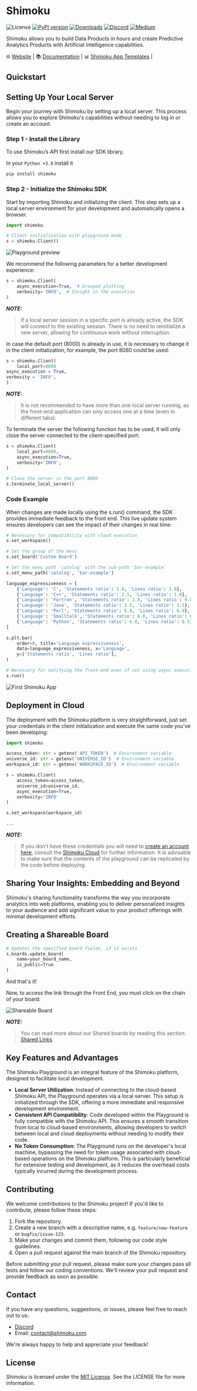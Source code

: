# Shimoku

![License](https://img.shields.io/github/license/shimoku-tech/shimoku-api-python)
[![PyPI version](https://badge.fury.io/py/shimoku-api-python.svg)](https://badge.fury.io/py/shimoku-api-python)
[![Downloads](https://pepy.tech/badge/shimoku-api-python)](https://pepy.tech/project/shimoku-api-python)
[![Discord](https://img.shields.io/discord/1076588792024137879?color=%237289da&label=Discord)](https://discord.com/channels/1076588792024137879/1096371108665626676)
[![Medium](https://img.shields.io/badge/follow%20on-Medium-12100E.svg?style=flat&logo=medium)](https://medium.com/@shimoku)

Shimoku allows you to build Data Products in hours and create Predictive Analytics Products with Artificial Intelligence capabilities.

🌐 [Website](https://www.shimoku.com/) |
📚 [Documentation](https://docs.shimoku.com/) |
📊 [Shimoku App Templates](https://github.com/shimoku-tech/shimoku-app-templates) |

## Quickstart

## Setting Up Your Local Server

Begin your journey with Shimoku by setting up a local server. This process allows you to explore Shimoku's capabilities without needing to log in or create an account.

### Step 1 - Install the Library

To use Shimoku’s API first install our SDK library.

In your `Python +3.9` install it

```python
pip install shimoku
```

### Step 2 - Initialize the Shimoku SDK

Start by importing Shimoku and initializing the client. This step sets up a local server environment for your development and automatically opens a browser.

```python
import shimoku

# Client initialization with playground mode
s = shimoku.Client()
```

![Playground preview](https://1111601832-files.gitbook.io/~/files/v0/b/gitbook-x-prod.appspot.com/o/spaces%2FUlHTfmIZY46Z1EDfyGMz%2Fuploads%2F3a2wED5DrnUeWO5ZEhrf%2FPlayground.png?alt=media&token=865c265d-c754-4a0a-a141-fca0d06197f4)

We recommend the following parameters for a better development experience:

```python
s = shimoku.Client(
    async_execution=True,  # Grouped plotting
    verbosity='INFO',  # Insight in the execution
)
```

**_NOTE:_**
> If a local server session in a specific port is already active, the SDK will connect to the existing session. There is no need to reinitialize a new server, allowing for continuous work without interruption.

In case the default port (8000) is already in use, it is necessary to change it in the client initialization, for example, the port 8080 could be used:

```python
s = shimoku.Client(
    local_port=8080
async_execution = True,
verbosity = 'INFO',
)
```

**_NOTE:_**
>  It is not recommended to have more than one local server running, as the front-end application can only access one at a time (even in different tabs).

To terminate the server the following function has to be used, it will only close the server connected to the client-specified port:

```python
s = shimoku.Client(
    local_port=8080,
    async_execution=True,
    verbosity='INFO',
)

# Close the server in the port 8080
s.terminate_local_server()
```

### Code Example

When changes are made locally using the s.run() command, the SDK provides immediate feedback to the front end. This live update system ensures developers can see the impact of their changes in real time:

```python
# Necessary for compatibility with cloud execution
s.set_workspace() 

# Set the group of the menu
s.set_board('Custom Board')

# Set the menu path 'catalog' with the sub-path 'bar-example'
s.set_menu_path('catalog', 'bar-example')

language_expressiveness = [
    {'Language': 'C', 'Statements ratio': 1.0, 'Lines ratio': 1.0},
    {'Language': 'C++', 'Statements ratio': 2.5, 'Lines ratio': 1.0},
    {'Language': 'Fortran', 'Statements ratio': 2.0, 'Lines ratio': 0.8},
    {'Language': 'Java', 'Statements ratio': 2.5, 'Lines ratio': 1.5},
    {'Language': 'Perl', 'Statements ratio': 6.0, 'Lines ratio': 6.0},
    {'Language': 'Smalltalk', 'Statements ratio': 6.0, 'Lines ratio': 6.25},
    {'Language': 'Python', 'Statements ratio': 6.0, 'Lines ratio': 6.5},
]

s.plt.bar(
    order=0, title='Language expressiveness',
    data=language_expressiveness, x='Language',
    y=['Statements ratio', 'Lines ratio'],
)

# Necessary for notifying the front-end even if not using async execution
s.run()

```

![First Shimoku App](https://1111601832-files.gitbook.io/~/files/v0/b/gitbook-x-prod.appspot.com/o/spaces%2FUlHTfmIZY46Z1EDfyGMz%2Fuploads%2FY8UtQtoFFIKSE61dJPZU%2FPlayground%20Real%20Time.png?alt=media&token=8a53150b-5e86-4f9f-807c-f55280edc69e)

## Deployment in Cloud

The deployment with the Shimoku platform is very straightforward, just set your credentials in the client initialization and execute the same code you've been developing:

```python
import shimoku

access_token: str = getenv('API_TOKEN')  # Environment variable
universe_id: str = getenv('UNIVERSE_ID')  # Environment variable
workspace_id: str = getenv('WORKSPACE_ID')  # Environment variable

s = shimoku.Client(
    access_token=access_token,
    universe_id=universe_id,
    async_execution=True,
    verbosity='INFO'
)

s.set_workspace(workspace_id)

...
```

**_NOTE:_**
> If you don't have these credentials you will need to [create an account here](https://shimoku.io/sign-up), consult the [Shimoku Cloud](https://docs.shimoku.com/development/getting-started/shimoku-cloud) for further information.
> It is advisable to make sure that the contents of the playground can be replicated by the code before deploying.

## Sharing Your Insights: Embedding and Beyond

Shimoku's sharing functionality transforms the way you incorporate analytics into web platforms, enabling you to deliver personalized insights to your audience and add significant value to your product offerings with minimal development efforts.

## Creating a Shareable Board

```python
# Updates the specified board fields, if it exists
s.boards.update_board(
    name=your_board_name,
    is_public=True
)
```

And that's it!

Now, to access the link through the Front End, you must click on the chain of your board:

![Shareable Board](https://1111601832-files.gitbook.io/~/files/v0/b/gitbook-x-prod.appspot.com/o/spaces%2FUlHTfmIZY46Z1EDfyGMz%2Fuploads%2FCvd9lhKC7rgnRtJiZna2%2Fimage.png?alt=media&token=bb71cf34-9179-4e09-a339-8d4e77867511)

**_NOTE:_**
> You can read more about our Shared boards by reading this section: [Shared Links](https://docs.shimoku.com/development/building-ai-web-app/shared-links).

## Key Features and Advantages

The Shimoku Playground is an integral feature of the Shimoku platform, designed to facilitate local development.

- **Local Server Utilization**: Instead of connecting to the cloud-based Shimoku API, the Playground operates via a local server. This setup is initialized through the SDK, offering a more immediate and responsive development environment.
- **Consistent API Compatibility**: Code developed within the Playground is fully compatible with the Shimoku API. This ensures a smooth transition from local to cloud-based environments, allowing developers to switch between local and cloud deployments without needing to modify their code.
- **No Token Consumption**: The Playground runs on the developer's local machine, bypassing the need for token usage associated with cloud-based operations on the Shimoku platform. This is particularly beneficial for extensive testing and development, as it reduces the overhead costs typically incurred during the development process.

## Contributing

We welcome contributions to the Shimoku project! If you'd like to contribute, please follow these steps:

1. Fork the repository.
2. Create a new branch with a descriptive name, e.g. `feature/new-feature` or `bugfix/issue-123`.
3. Make your changes and commit them, following our code style guidelines.
4. Open a pull request against the main branch of the Shimoku repository.

Before submitting your pull request, please make sure your changes pass all tests and follow our coding conventions. We'll review your pull request and provide feedback as soon as possible.

## Contact

If you have any questions, suggestions, or issues, please feel free to reach out to us:

- [Discord](https://discord.gg/C87vWAug6q)
- Email: <contact@shimoku.com>

We're always happy to help and appreciate your feedback!

## License

Shimoku is licensed under the [MIT License](LICENSE). See the LICENSE file for more information.